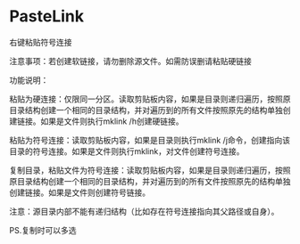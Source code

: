 # PasteLink
右键粘贴符号连接

注意事项：若创建软链接，请勿删除源文件。如需防误删请粘贴硬链接

功能说明：

粘贴为硬连接：仅限同一分区。读取剪贴板内容，如果是目录则递归遍历，按照原目录结构创建一个相同的目录结构，并对遍历到的所有文件按照原先的结构单独创建链接。如果是文件则执行mklink /h创建硬链接。

粘贴为符号连接：读取剪贴板内容，如果是目录则执行mklink /j命令，创建指向该目录的符号连接。如果是文件则执行mklink，对文件创建符号连接。

复制目录，粘贴文件为符号连接：读取剪贴板内容，如果是目录则递归遍历，按照原目录结构创建一个相同的目录结构，并对遍历到的所有文件按照原先的结构单独创建链接。如果是文件则创建符号链接。

注意：源目录内部不能有递归结构（比如存在符号连接指向其父路径或自身）。

PS.复制时可以多选




